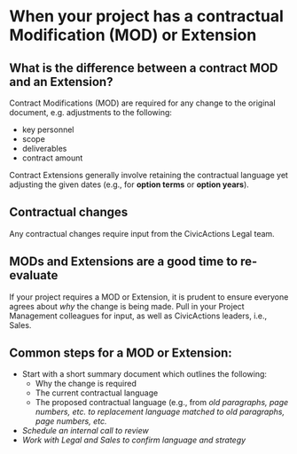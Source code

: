 # When your project has a contractual Modification (MOD) or Extension

## What is the difference between a contract MOD and an Extension?

Contract Modifications (MOD) are required for any change to the original document, e.g. adjustments to the following:

- key personnel
- scope
- deliverables
- contract amount

Contract Extensions generally involve retaining the contractual language yet adjusting the given dates (e.g., for <b>option terms</b> or <b>option years</b>).

## Contractual changes

Any contractual changes require input from the CivicActions Legal team.

## MODs and Extensions are a good time to re-evaluate

If your project requires a MOD or Extension, it is prudent to ensure everyone agrees about <i>why</i> the change is being made. Pull in your Project Management colleagues for input, as well as CivicActions leaders, i.e., Sales.

## Common steps for a MOD or Extension:

- Start with a short summary document which outlines the following:
  - Why the change is required
  - The current contractual language
  - The proposed contractual language (e.g., from <i>old paragraphs, page numbers, etc.<i> to <i>replacement language matched to old paragraphs, page numbers, etc.<i>
- Schedule an internal call to review
- Work with Legal and Sales to confirm language and strategy

